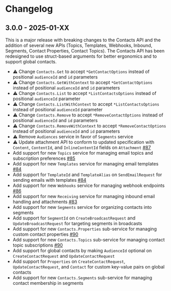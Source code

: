 # Changelog

## 3.0.0 - 2025-01-XX

This is a major release with breaking changes to the Contacts API and the addition of several new APIs (Topics, Templates, Webhooks, Inbound, Segments, Contact Properties, Contact Topics). The Contacts API has been redesigned to use struct-based arguments for better ergonomics and to support global contacts.

- ⚠️ Change `Contacts.Get` to accept `*GetContactOptions` instead of positional `audienceId` and `id` parameters
- ⚠️ Change `Contacts.GetWithContext` to accept `*GetContactOptions` instead of positional `audienceId` and `id` parameters
- ⚠️ Change `Contacts.List` to accept `*ListContactsOptions` instead of positional `audienceId` parameter
- ⚠️ Change `Contacts.ListWithContext` to accept `*ListContactsOptions` instead of positional `audienceId` parameter
- ⚠️ Change `Contacts.Remove` to accept `*RemoveContactOptions` instead of positional `audienceId` and `id` parameters
- ⚠️ Change `Contacts.RemoveWithContext` to accept `*RemoveContactOptions` instead of positional `audienceId` and `id` parameters
- ⚠️ Remove `Audiences` service in favor of `Segments` service
- ⚠️ Update attachment API to conform to updated specification with `Content`, `ContentId`, and `InlineContentId` fields on `Attachment` [#87](https://github.com/resend/resend-go/pull/87)
- Add support for new `Topics` service for managing email topics and subscription preferences [#85](https://github.com/resend/resend-go/pull/85)
- Add support for new `Templates` service for managing email templates [#84](https://github.com/resend/resend-go/pull/84)
- Add support for `TemplateId` and `TemplateAlias` on `SendEmailRequest` for sending emails with templates [#84](https://github.com/resend/resend-go/pull/84)
- Add support for new `Webhooks` service for managing webhook endpoints [#86](https://github.com/resend/resend-go/pull/86)
- Add support for new `Receiving` service for managing inbound email handling and attachments [#83](https://github.com/resend/resend-go/pull/83)
- Add support for new `Segments` service for organizing contacts into segments
- Add support for `SegmentId` on `CreateBroadcastRequest` and `UpdateBroadcastRequest` for targeting segments in broadcasts
- Add support for new `Contacts.Properties` sub-service for managing custom contact properties [#90](https://github.com/resend/resend-go/pull/90)
- Add support for new `Contacts.Topics` sub-service for managing contact topic subscriptions [#90](https://github.com/resend/resend-go/pull/90)
- Add support for global contacts by making `AudienceId` optional on `CreateContactRequest` and `UpdateContactRequest`
- Add support for `Properties` on `CreateContactRequest`, `UpdateContactRequest`, and `Contact` for custom key-value pairs on global contacts
- Add support for new `Contacts.Segments` sub-service for managing contact membership in segments
